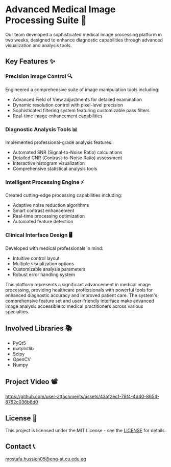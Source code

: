 # Advanced Medical Image Processing Suite 🏥
Our team developed a sophisticated medical image processing platform in two weeks, designed to enhance diagnostic capabilities through advanced visualization and analysis tools.
## Key Features ✨
### Precision Image Control 🔍
Engineered a comprehensive suite of image manipulation tools including:

- Advanced Field of View adjustments for detailed examination
- Dynamic resolution control with pixel-level precision
- Sophisticated filtering system featuring customizable pass filters
- Real-time image enhancement capabilities

### Diagnostic Analysis Tools 📊
Implemented professional-grade analysis features:

- Automated SNR (Signal-to-Noise Ratio) calculations
- Detailed CNR (Contrast-to-Noise Ratio) assessment
- Interactive histogram visualization
- Comprehensive statistical analysis tools

### Intelligent Processing Engine ⚡
Created cutting-edge processing capabilities including:

- Adaptive noise reduction algorithms
- Smart contrast enhancement
- Real-time processing optimization
- Automated feature detection

### Clinical Interface Design 🖥️
Developed with medical professionals in mind:

- Intuitive control layout
- Multiple visualization options
- Customizable analysis parameters
- Robust error handling system

This platform represents a significant advancement in medical image processing, providing healthcare professionals with powerful tools for enhanced diagnostic accuracy and improved patient care. 
The system's comprehensive feature set and user-friendly interface make advanced image analysis accessible to medical practitioners across various specialties.

## Involved Libraries 📚 
- PyQt5
- matplotlib
- Scipy
- OpenCV
- Numpy

## Project Video 📽️

https://github.com/user-attachments/assets/43af2ec1-78f4-4d40-8654-8762c036b6d0

## License 🧾
This project is licensed under the MIT License - see the [LICENSE](https://github.com/Jiro75/Intro-to-Imaging-and-Image-based-Anatomy/blob/da9c88306ad92a10ca93f5c355d2b6c4fdc0ee02/LICENSE) for details.

## Contact 📞
mostafa.hussien05@eng-st.cu.edu.eg

